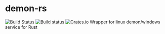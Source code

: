 # demon-rs
[![Build Status](https://travis-ci.org/bozaro/demon-rs.svg?branch=master)](https://travis-ci.org/bozaro/demon-rs)
[![Build status](https://ci.appveyor.com/api/projects/status/2p6jms9srqim5v2q/branch/master?svg=true)](https://ci.appveyor.com/project/bozaro/demon-rs/branch/master)
[![Crates.io](https://img.shields.io/crates/v/demon.svg)](https://crates.io/crates/demon)
Wrapper for linux demon/windows service for Rust
